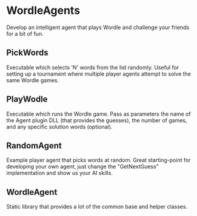 # WordleAgents

Develop an intelligent agent that plays Wordle and challenge your friends for a bit of fun.

## PickWords
Executable which selects 'N' words from the list randomly. Useful for setting up a tournament where multiple player agents attempt to solve the same Wordle games.

## PlayWodle
Executable which runs the Wordle game. Pass as parameters the name of the Agent plugin DLL (that provides the guesses), the number of games, and any specific solution words (optional).

## RandomAgent
Example player agent that picks words at random. Great starting-point for developing your own agent, just change the "GetNextGuess" implementation and show us your AI skills.

## WordleAgent
Static library that provides a lot of the common base and helper classes.

